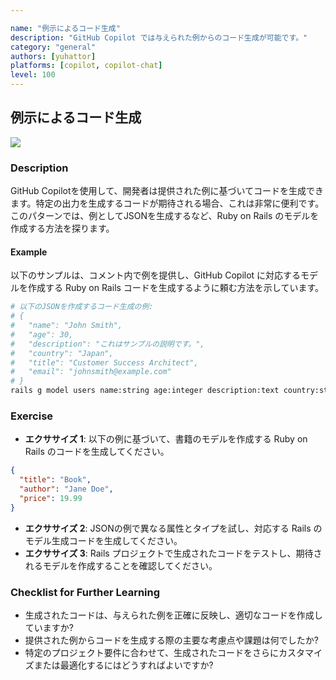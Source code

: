 ```yaml
---

name: "例示によるコード生成"
description: "GitHub Copilot では与えられた例からのコード生成が可能です。"
category: "general"
authors: [yuhattor] 
platforms: [copilot, copilot-chat]
level: 100
---
```


## 例示によるコード生成

<img src="https://img.shields.io/badge/Lv1-Early_Stage_Pattern-blue">

### Description

GitHub Copilotを使用して、開発者は提供された例に基づいてコードを生成できます。特定の出力を生成するコードが期待される場合、これは非常に便利です。このパターンでは、例としてJSONを生成するなど、Ruby on Rails のモデルを作成する方法を探ります。

#### Example

以下のサンプルは、コメント内で例を提供し、GitHub Copilot に対応するモデルを作成する Ruby on Rails コードを生成するように頼む方法を示しています。

```bash
# 以下のJSONを作成するコード生成の例:
# {
#   "name": "John Smith",
#   "age": 30,
#   "description": "これはサンプルの説明です。",
#   "country": "Japan",
#   "title": "Customer Success Architect",
#   "email": "johnsmith@example.com"
# }
rails g model users name:string age:integer description:text country:string title:string email:string
```

### Exercise

- **エクササイズ 1**: 以下の例に基づいて、書籍のモデルを作成する Ruby on Rails のコードを生成してください。

```json
{
  "title": "Book",
  "author": "Jane Doe",
  "price": 19.99
}
```

- **エクササイズ 2**: JSONの例で異なる属性とタイプを試し、対応する Rails のモデル生成コードを生成してください。
- **エクササイズ 3**: Rails プロジェクトで生成されたコードをテストし、期待されるモデルを作成することを確認してください。

### Checklist for Further Learning

- 生成されたコードは、与えられた例を正確に反映し、適切なコードを作成していますか?
- 提供された例からコードを生成する際の主要な考慮点や課題は何でしたか?
- 特定のプロジェクト要件に合わせて、生成されたコードをさらにカスタマイズまたは最適化するにはどうすればよいですか?
